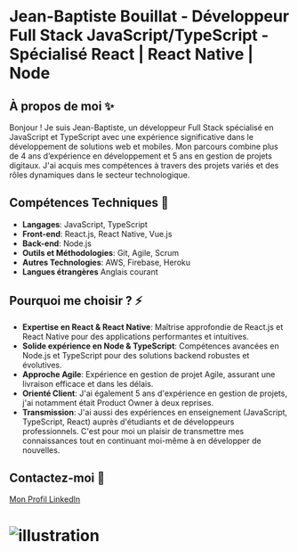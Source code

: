 # Jean-Baptiste Bouillat - Développeur Full Stack JavaScript/TypeScript - Spécialisé React | React Native | Node

## À propos de moi ✨
Bonjour ! Je suis Jean-Baptiste, un développeur Full Stack spécialisé en JavaScript et TypeScript avec une expérience significative dans le développement de solutions web et mobiles. Mon parcours combine plus de 4 ans d’expérience en développement et 5 ans en gestion de projets digitaux. J'ai acquis mes compétences à travers des projets variés et des rôles dynamiques dans le secteur technologique.

## Compétences Techniques 🌱
- **Langages**: JavaScript, TypeScript
- **Front-end**: React.js, React Native, Vue.js
- **Back-end**: Node.js
- **Outils et Méthodologies**: Git, Agile, Scrum
- **Autres Technologies**: AWS, Firebase, Heroku
- **Langues étrangères** Anglais courant

## Pourquoi me choisir ? ⚡
- **Expertise en React & React Native**: Maîtrise approfondie de React.js et React Native pour des applications performantes et intuitives.
- **Solide expérience en Node & TypeScript**: Compétences avancées en Node.js et TypeScript pour des solutions backend robustes et évolutives.
- **Approche Agile**: Expérience en gestion de projet Agile, assurant une livraison efficace et dans les délais.
- **Orienté Client**: J'ai également 5 ans d'expérience en gestion de projets, j'ai notamment était Product Owner à deux reprises.
- **Transmission**: J'ai aussi des expériences en enseignement (JavaScript, TypeScript, React) auprès d'étudiants et de développeurs professionnels. C'est pour moi un plaisir de transmettre mes connaissances tout en continuant moi-même à en développer de nouvelles.

## Contactez-moi 💬
[Mon Profil LinkedIn](https://www.linkedin.com/in/jean-baptiste-bouillat/)

# ![illustration](https://github.com/jbb-dev/jbb-dev/blob/main/DALL%C2%B7E%202023-12-05%2014.42.07%20-%20Create%20an%20inspiring%20illustration%20showing%20a%20web%20developer%20as%20a%20tech%20visionary.%20The%20character%20is%20standing%20confidently%20in%20a%20state-of-the-art%20digital%20comm.png)
